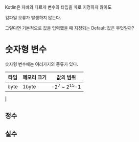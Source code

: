 
Kotlin은 자바와 다르게 변수의 타입을 따로 지정하지 않아도

컴파일 오류가 발생하지 않는다.

그렇다면 기본적으로 값을 입력했을 때 지정되는 Default 값은 무엇일까?

# 숫자형 변수

숫자형 변수에는 여러가지의 종류가 있다.

|타입|메모리 크기|값의 범위|
|-----|-----|-----|
|byte|1byte|-2<sup>7</sup> ~ 2<sup>15</sup>-1|
|



## 정수




## 실수
